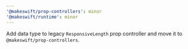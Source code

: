 ```yaml
---
'@makeswift/prop-controllers': minor
'@makeswift/runtime': minor
---
```


Add data type to legacy `ResponsiveLength` prop controller and move it to `@makeswift/prop-controllers`.
